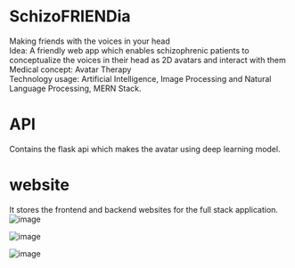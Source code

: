 # SchizoFRIENDia
Making friends with the voices in your head
<br />Idea: A friendly web app which enables schizophrenic patients to conceptualize the voices in their head as 2D avatars and interact with them 
<br />Medical concept: Avatar Therapy 
<br />Technology usage: Artificial Intelligence, Image Processing and Natural Language Processing, MERN Stack.


# API
Contains the flask api which makes the avatar using deep learning model.

# website
It stores the frontend and backend websites for the full stack application.
![image](https://user-images.githubusercontent.com/42071654/102707717-60d6ef80-42d8-11eb-9ee2-d235905095ce.png)

![image](https://user-images.githubusercontent.com/42071654/102707729-777d4680-42d8-11eb-90c9-16cff3d97363.png)

![image](https://user-images.githubusercontent.com/42071654/102707743-895ee980-42d8-11eb-9f37-619ff9b70702.png)
